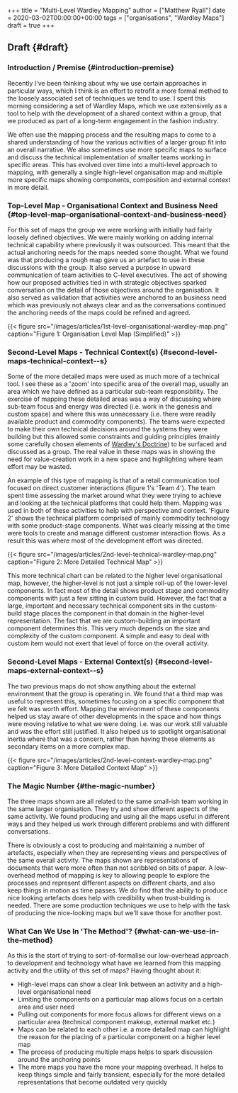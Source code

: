 +++
title = "Multi-Level Wardley Mapping"
author = ["Matthew Ryall"]
date = 2020-03-02T00:00:00+00:00
tags = ["organisations", "Wardley Maps"]
draft = true
+++

## Draft {#draft}


### Introduction / Premise {#introduction-premise}

Recently I've been thinking about why we use certain approaches in
particular ways, which I think is an effort to retrofit a more formal
method to the loosely associated set of techniques we tend to use. I spent
this morning considering a set of Wardley Maps, which we use extensively
as a tool to help with the development of a shared context within a group,
that we produced as part of a long-term engagement in the fashion
industry.

We often use the mapping process and the resulting maps to come to a shared
understanding of how the various activities of a larger group fit into an
overall narrative. We also sometimes use more specific maps to surface and
discuss the technical implementation of smaller teams working in specific
areas. This has evolved over time into a multi-level approach to mapping,
with generally a single high-level organisation map and multiple more
specific maps showing components, composition and external context in more
detail.


### Top-Level Map - Organisational Context and Business Need {#top-level-map-organisational-context-and-business-need}

For this set of maps the group we were working with initially had fairly
loosely defined objectives. We were mainly working on adding internal
technical capability where previously it was outsourced. This meant that
the actual anchoring needs for the maps needed some thought. What we found
was that producing a rough map gave us an artefact to use in these
discussions with the group. It also served a purpose in upward
communication of team activities to C-level executives. The act of showing
how our proposed activities tied in with strategic objectives sparked
conversation on the detail of those objectives around the organisation. It
also served as validation that activities were anchored to an business
need which was previously not always clear and as the conversations
continued the anchoring needs of the maps could be refined and agreed.

{{< figure src="/images/articles/1st-level-organisational-wardley-map.png" caption="Figure 1: Organisation Level Map (Simplified)" >}}


### Second-Level Maps - Technical Context(s) {#second-level-maps-technical-context--s}

Some of the more detailed maps were used as much more of a technical tool.
I see these as a 'zoom' into specific area of the overall map, usually an
area which we have defined as a particular sub-team responsibility. The
exercise of mapping these detailed areas was a way of discussing where
sub-team focus and energy was directed (i.e. work in the genesis and
custom space) and where this was unnecessary (i.e. there were readily
available product and commodity components). The teams were expected to
make their own technical decisions around the systems they were building
but this allowed some constraints and guiding principles (mainly some
carefully chosen elements of [Wardley's Doctrine](https://blog.gardeviance.org/2016/05/wardleys-doctrine.html)) to be surfaced and
discussed as a group. The real value in these maps was in showing the need
for value-creation work in a new space and highlighting where team effort
may be wasted.

An example of this type of mapping is that of a retail communication tool
focused on direct customer interactions (figure 1's 'Team 4'). The team
spent time assessing the market around what they were trying to achieve
and looking at the technical platforms that could help them. Mapping was
used in both of these activities to help with perspective and context.
'Figure 2' shows the technical platform comprised of mainly commodity
technology with some product-stage components. What was clearly missing at
the time were tools to create and manage different customer interaction
flows. As a result this was where most of the development effort was
directed.

{{< figure src="/images/articles/2nd-level-technical-wardley-map.png" caption="Figure 2: More Detailed Technical Map" >}}

This more technical chart can be related to the higher level
organisational map, however, the higher-level is not just a simple roll-up
of the lower-level components. In fact most of the detail shows product
stage and commodity components with just a few sitting in custom build.
However, the fact that a large, important and necessary technical
component sits in the custom-build stage places the component in that
domain in the higher-level representation. The fact that we are
custom-building an important component determines this. This very much
depends on the size and complexity of the custom component. A simple and
easy to deal with custom item would not exert that level of force on the
overall activity.


### Second-Level Maps - External Context(s) {#second-level-maps-external-context--s}

The two previous maps do not show anything about the external environment
that the group is operating in. We found that a third map was useful to
represent this, sometimes focusing on a specific component that we felt
was worth effort. Mapping the environment of these components helped us
stay aware of other developments in the space and how things were moving
relative to what we were doing. i.e. was our work still valuable and was
the effort still justified. It also helped us to spotlight organisational
inertia where that was a concern, rather than having these elements as
secondary items on a more complex map.

{{< figure src="/images/articles/2nd-level-context-wardley-map.png" caption="Figure 3: More Detailed Context Map" >}}


### The Magic Number {#the-magic-number}

The three maps shown are all related to the same small-ish team working in
the same larger organisation. They try and show different aspects of the
same activity. We found producing and using all the maps useful in
different ways and they helped us work through different problems and with
different conversations.

There is obviously a cost to producing and maintaining a number of
artefacts, especially when they are representing views and perspectives of
the same overall activity. The maps shown are representations of documents
that were more often than not scribbled on bits of paper. A low-overhead
method of mapping is key to allowing people to explore the processes and
represent different aspects on different charts, and also keep things in
motion as time passes. We do find that the ability to produce nice looking
artefacts does help with credibility when trust-building is needed. There
are some production techniques we use to help with the task of producing
the nice-looking maps but we'll save those for another post.


### What Can We Use In 'The Method'? {#what-can-we-use-in-the-method}

As this is the start of trying to sort-of-formalise our low-overhead
approach to development and technology what have we learned from this
mapping activity and the utility of this set of maps? Having thought about
it:

-   High-level maps can show a clear link between an activity and a
    high-level organisational need
-   Limiting the components on a particular map allows focus on a certain
    area and user need
-   Pulling out components for more focus allows for different views on a
    particular area (technical component makeup, external market etc.)
-   Maps can be related to each other i.e. a more detailed map can highlight
    the reason for the placing of a particular component on a higher level
    map
-   The process of producing multiple maps helps to spark discussion around
    the anchoring points
-   The more maps you have the more your mapping overhead. It helps to keep
    things simple and fairly transient, especially for the more detailed
    representations that become outdated very quickly
